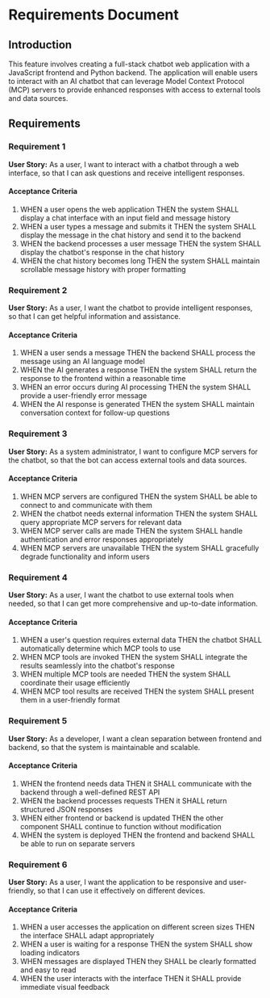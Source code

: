 # Requirements Document

## Introduction

This feature involves creating a full-stack chatbot web application with a JavaScript frontend and Python backend. The application will enable users to interact with an AI chatbot that can leverage Model Context Protocol (MCP) servers to provide enhanced responses with access to external tools and data sources.

## Requirements

### Requirement 1

**User Story:** As a user, I want to interact with a chatbot through a web interface, so that I can ask questions and receive intelligent responses.

#### Acceptance Criteria

1. WHEN a user opens the web application THEN the system SHALL display a chat interface with an input field and message history
2. WHEN a user types a message and submits it THEN the system SHALL display the message in the chat history and send it to the backend
3. WHEN the backend processes a user message THEN the system SHALL display the chatbot's response in the chat history
4. WHEN the chat history becomes long THEN the system SHALL maintain scrollable message history with proper formatting

### Requirement 2

**User Story:** As a user, I want the chatbot to provide intelligent responses, so that I can get helpful information and assistance.

#### Acceptance Criteria

1. WHEN a user sends a message THEN the backend SHALL process the message using an AI language model
2. WHEN the AI generates a response THEN the system SHALL return the response to the frontend within a reasonable time
3. WHEN an error occurs during AI processing THEN the system SHALL provide a user-friendly error message
4. WHEN the AI response is generated THEN the system SHALL maintain conversation context for follow-up questions

### Requirement 3

**User Story:** As a system administrator, I want to configure MCP servers for the chatbot, so that the bot can access external tools and data sources.

#### Acceptance Criteria

1. WHEN MCP servers are configured THEN the system SHALL be able to connect to and communicate with them
2. WHEN the chatbot needs external information THEN the system SHALL query appropriate MCP servers for relevant data
3. WHEN MCP server calls are made THEN the system SHALL handle authentication and error responses appropriately
4. WHEN MCP servers are unavailable THEN the system SHALL gracefully degrade functionality and inform users

### Requirement 4

**User Story:** As a user, I want the chatbot to use external tools when needed, so that I can get more comprehensive and up-to-date information.

#### Acceptance Criteria

1. WHEN a user's question requires external data THEN the chatbot SHALL automatically determine which MCP tools to use
2. WHEN MCP tools are invoked THEN the system SHALL integrate the results seamlessly into the chatbot's response
3. WHEN multiple MCP tools are needed THEN the system SHALL coordinate their usage efficiently
4. WHEN MCP tool results are received THEN the system SHALL present them in a user-friendly format

### Requirement 5

**User Story:** As a developer, I want a clean separation between frontend and backend, so that the system is maintainable and scalable.

#### Acceptance Criteria

1. WHEN the frontend needs data THEN it SHALL communicate with the backend through a well-defined REST API
2. WHEN the backend processes requests THEN it SHALL return structured JSON responses
3. WHEN either frontend or backend is updated THEN the other component SHALL continue to function without modification
4. WHEN the system is deployed THEN the frontend and backend SHALL be able to run on separate servers

### Requirement 6

**User Story:** As a user, I want the application to be responsive and user-friendly, so that I can use it effectively on different devices.

#### Acceptance Criteria

1. WHEN a user accesses the application on different screen sizes THEN the interface SHALL adapt appropriately
2. WHEN a user is waiting for a response THEN the system SHALL show loading indicators
3. WHEN messages are displayed THEN they SHALL be clearly formatted and easy to read
4. WHEN the user interacts with the interface THEN it SHALL provide immediate visual feedback